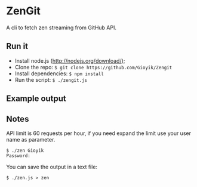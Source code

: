 # ZenGit
A cli to fetch zen streaming from GitHub API.

## Run it
- Install node.js (http://nodejs.org/download/);
- Clone the repo: `$ git clone https://github.com/Gioyik/Zengit`
- Install dependencies: `$ npm install`
- Run the script: `$ ./zengit.js`

## Example output


## Notes
API limit is 60 requests per hour, if you need expand the limit use your user name as parameter.

```
$ ./zen Gioyik
Password:
```

You can save the output in a text file:

```
$ ./zen.js > zen
```
